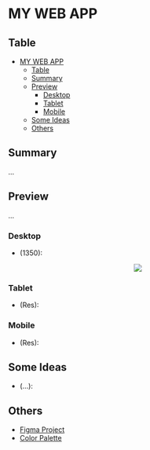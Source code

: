# MY WEB APP

## Table

- [MY WEB APP](#my-web-app)
  - [Table](#table)
  - [Summary](#summary)
  - [Preview](#preview)
    - [Desktop](#desktop)
    - [Tablet](#tablet)
    - [Mobile](#mobile)
  - [Some Ideas](#some-ideas)
  - [Others](#others)

## Summary

...

## Preview

...

### Desktop

-   (1350):
    <p align="center"> 
      <img src="./preview/desktop-preview.jpg"> 
    </p>

### Tablet

-   (Res):

### Mobile

-   (Res):

## Some Ideas

-   (...):

## Others

-   [Figma Project](https://www.figma.com/file/Kcx9jFPDIu12fkrWYtahCf/TCC-Prototype?node-id=0%3A1)
-   [Color Palette](https://colorhunt.co/palette/171717444444da0037ededed)
